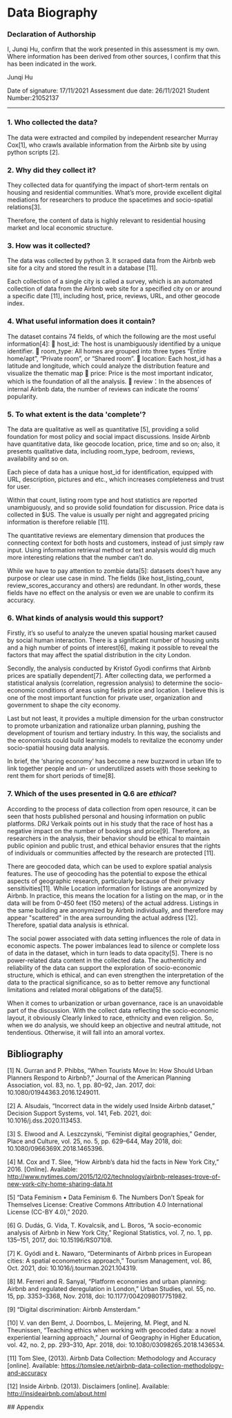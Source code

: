 # Data Biography

### Declaration of Authorship

I, Junqi Hu, confirm that the work presented in this assessment is my own. Where information has been derived from other sources, I confirm that this has been indicated in the work.

Junqi Hu 

Date of signature: 17/11/2021
Assessment due date: 26/11/2021
Student Number:21052137

---

### 1. Who collected the data?

The data were extracted and compiled by independent researcher Murray Cox[1], who crawls available information from the Airbnb site by using python scripts [2].

### 2. Why did they collect it?

They collected data for quantifying the impact of short-term rentals on housing and residential communities. What’s more, provide excellent digital mediations for researchers to produce the spacetimes and socio-spatial relations[3].

Therefore, the content of data is highly relevant to residential housing market and local economic structure.

### 3. How was it collected?

The data was collected by python 3. It scraped data from the Airbnb web site for a city and stored the result in a database [11]. 

Each collection of a single city is called a survey, which is an automated collection of data from the Airbnb web site for a specified city on or around a specific date [11], including host, price, reviews, URL, and other geocode index.

### 4. What useful information does it contain?

The dataset contains 74 fields, of which the following are the most useful information[4]:
	host_id: The host is unambiguously identified by a unique identifier.
	room_type: All homes are grouped into three types “Entire home/apt”, “Private room”, or “Shared room”.
	location: Each host_id has a latitude and longitude, which could analyze the distribution feature and visualize the thematic map
	price: Price is the most important indicator, which is the foundation of all the analysis.
	review：In the absences of internal Airbnb data, the number of reviews can indicate the rooms’ popularity.

### 5. To what extent is the data 'complete'?

The data are qualitative as well as quantitative [5], providing a solid foundation for most policy and social impact discussions. Inside Airbnb have quantitative data, like geocode location, price, time and so on; also, it presents qualitative data, including room_type, bedroom, reviews, availability and so on.

Each piece of data has a unique host_id for identification, equipped with URL, description, pictures and etc., which increases completeness and trust for user.

Within that count, listing room type and host statistics are reported unambiguously, and so provide solid foundation for discussion. Price data is collected in $US. The value is usually per night and aggregated pricing information is therefore reliable [11].

The quantitative reviews are elementary dimension that produces the connecting context for both hosts and customers, instead of just simply raw input. Using information retrieval method or text analysis would dig much more interesting relations that the number can’t do.

While we have to pay attention to zombie data[5]: datasets does’t have any purpose or clear use case in mind. The fields (like host_listing_count, review_scores_accurancy and others) are redundant. In other words, these fields have no effect on the analysis or even we are unable to confirm its accuracy.

### 6. What kinds of analysis would this support?

Firstly, it’s so useful to analyze the uneven spatial housing market caused by social human interaction. There is a significant number of housing units and a high number of points of interest[6], making it possible to reveal the factors that may affect the spatial distribution in the city London.

Secondly, the analysis conducted by Kristof Gyodi confirms that Airbnb prices are spatially dependent[7]. After collecting data, we performed a statistical analysis (correlation, regression analysis) to determine the socio-economic conditions of areas using fields price and location. I believe this is one of the most important function for private user, organization and government to shape the city economy.

Last but not least, it provides a multiple dimension for the urban constructor to promote urbanization and rationalize urban planning, pushing the development of tourism and tertiary industry. In this way, the socialists and the economists could build learning models to revitalize the economy under socio-spatial housing data analysis.

In brief, the ‘sharing economy’ has become a new buzzword in urban life to link together people and un- or underutilized assets with those seeking to rent them for short periods of time[8].

### 7. Which of the uses presented in Q.6 are _ethical_?

According to the process of data collection from open resource, it can be seen that hosts published personal and housing information on public platforms. DRJ Verkaik points out in his study that the race of host has a negative impact on the number of bookings and price[9]. Therefore, as researchers in the analysis, their behavior should be ethical to maintain public opinion and public trust, and ethical behavior ensures that the rights of individuals or communities affected by the research are protected [11].

There are geocoded data, which can be used to explore spatial analysis features. The use of geocoding has the potential to expose the ethical aspects of geographic research, particularly because of their privacy sensitivities[11]. While Location information for listings are anonymized by Airbnb. In practice, this means the location for a listing on the map, or in the data will be from 0-450 feet (150 meters) of the actual address. Listings in the same building are anonymized by Airbnb individually, and therefore may appear "scattered" in the area surrounding the actual address [12]. Therefore, spatial data analysis is ethnical.

The social power associated with data setting influences the role of data in economic aspects. The power imbalances lead to silence or complete loss of data in the dataset, which in turn leads to data opacity[5]. There is no power-related data content in the collected data. The authenticity and reliability of the data can support the exploration of socio-economic structure, which is ethical, and can even strengthen the interpretation of the data to the practical significance, so as to better remove any functional limitations and related moral obligations of the data[5].

When it comes to urbanization or urban governance, race is an unavoidable part of the discussion. With the collect data reflecting the socio-economic layout, it obviously Clearly linked to race, ethnicity and even religion. So, when we do analysis, we should keep an objective and neutral attitude, not tendentious. Otherwise, it will fall into an amoral vortex.

## Bibliography

[1]	N. Gurran and P. Phibbs, “When Tourists Move In: How Should Urban Planners Respond to Airbnb?,” Journal of the American Planning Association, vol. 83, no. 1, pp. 80–92, Jan. 2017, doi: 10.1080/01944363.2016.1249011.

[2]	A. Alsudais, “Incorrect data in the widely used Inside Airbnb dataset,” Decision Support Systems, vol. 141, Feb. 2021, doi: 10.1016/j.dss.2020.113453.

[3]	S. Elwood and A. Leszczynski, “Feminist digital geographies,” Gender, Place and Culture, vol. 25, no. 5, pp. 629–644, May 2018, doi: 10.1080/0966369X.2018.1465396.

[4]	M. Cox and T. Slee, “How Airbnb’s data hid the facts in New York City,” 2016. [Online]. Available: http://www.nytimes.com/2015/12/02/technology/airbnb-releases-trove-of-new-york-city-home-sharing-data.ht

[5]	“Data Feminism • Data Feminism 6. The Numbers Don’t Speak for Themselves License: Creative Commons Attribution 4.0 International License (CC-BY 4.0),” 2020.

[6]	G. Dudás, G. Vida, T. Kovalcsik, and L. Boros, “A socio-economic analysis of Airbnb in New York City,” Regional Statistics, vol. 7, no. 1, pp. 135–151, 2017, doi: 10.15196/RS07108.

[7]	K. Gyódi and Ł. Nawaro, “Determinants of Airbnb prices in European cities: A spatial econometrics approach,” Tourism Management, vol. 86, Oct. 2021, doi: 10.1016/j.tourman.2021.104319.

[8]	M. Ferreri and R. Sanyal, “Platform economies and urban planning: Airbnb and regulated deregulation in London,” Urban Studies, vol. 55, no. 15, pp. 3353–3368, Nov. 2018, doi: 10.1177/0042098017751982.

[9]	“Digital discrimination: Airbnb Amsterdam.”

[10]	V. van den Bemt, J. Doornbos, L. Meijering, M. Plegt, and N. Theunissen, “Teaching ethics when working with geocoded data: a novel experiential learning approach,” Journal of Geography in Higher Education, vol. 42, no. 2, pp. 293–310, Apr. 2018, doi: 10.1080/03098265.2018.1436534.

[11] 	 Tom Slee, (2013). Airbnb Data Collection: Methodology and Accuracy [online]. Available: https://tomslee.net/airbnb-data-collection-methodology-and-accuracy

[12] 	Inside Airbnb. (2013). Disclaimers [online]. Available: http://insideairbnb.com/about.html

## Appendix 


```python

```
